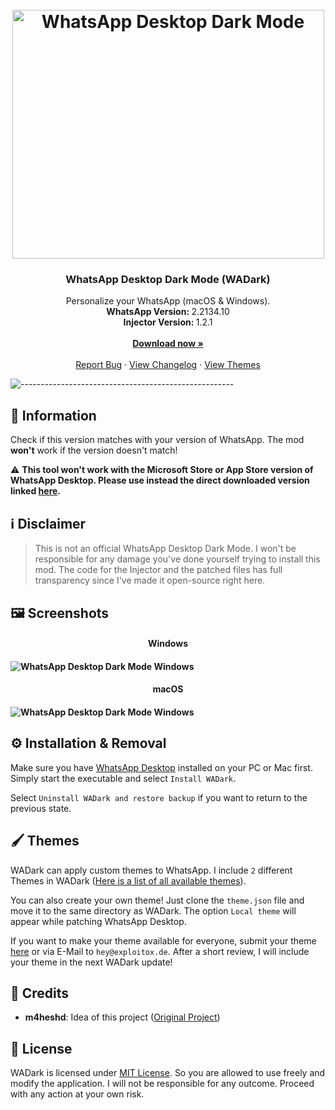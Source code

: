<h1 align="center"><br><img src="https://dl.exploitox.de/whatsapp-dark/mockup_wadark.png" alt="WhatsApp Desktop Dark Mode" width="499" height="398"></h1>

<h3 align="center">WhatsApp Desktop Dark Mode (WADark)</h3>
<p align="center">
    Personalize your WhatsApp (macOS &amp; Windows).
    <br />
    <strong>WhatsApp Version: </strong>2.2134.10
    <br />
    <strong>Injector Version: </strong>1.2.1
    <br />
    <br />
    <a href="https://github.com/valnoxy/wadark/releases"><strong>Download now »</strong></a>
    <br />
    <br />
    <a href="https://github.com/valnoxy/wadark/issues">Report Bug</a>
    ·
    <a href="https://github.com/valnoxy/wadark/blob/main/CHANGELOG.md">View Changelog</a>
    ·
    <a href="https://github.com/valnoxy/wadark/blob/main/THEMES.md">View Themes</a>
  </p>
</p>

![-----------------------------------------------------](https://dl.exploitox.de/t440p-oc/rainbow.png)

## 🔔 Information
Check if this version matches with your version of WhatsApp. The mod **won't**  work if the version doesn't match!

⚠ **This tool won't work with the Microsoft Store or App Store version of WhatsApp Desktop. Please use instead the direct downloaded version linked [here](https://www.whatsapp.com/download/).**

## ℹ️ Disclaimer
> This is not an official WhatsApp Desktop Dark Mode. I won't be responsible for any damage you've done yourself trying to install this mod. The code for the Injector and the patched files has full transparency since I've made it open-source right here.

## 🖼️ Screenshots
<h4 align="center">Windows<h4>

![WhatsApp Desktop Dark Mode Windows](https://dl.exploitox.de/whatsapp-dark/Windows.png)
<h4 align="center">macOS<h4>
  
![WhatsApp Desktop Dark Mode Windows](https://dl.exploitox.de/whatsapp-dark/macOSV1.png)

## ⚙️ Installation & Removal
Make sure you have [WhatsApp Desktop](https://www.whatsapp.com/download/) installed on your PC or Mac first.
Simply start the executable and select `Install WADark`. 

Select `Uninstall WADark and restore backup` if you want to return to the previous state.

## 🖌️ Themes
WADark can apply custom themes to WhatsApp. I include ```2``` different Themes in WADark ([Here is a list of all available themes](https://github.com/valnoxy/wadark/blob/main/THEMES.md)). 

You can also create your own theme! Just clone the ```theme.json``` file and move it to the same directory as WADark. The option ```Local theme``` will appear while patching WhatsApp Desktop.

If you want to make your theme available for everyone, submit your theme [here](https://forms.gle/9jsrjFUaE78AeYfGA) or via E-Mail to ```hey@exploitox.de```. After a short review, I will include your theme in the next WADark update!

## 📖 Credits
 - **m4heshd**: Idea of this project ([Original Project](https://github.com/m4heshd/whatsapp-desktop-dark))

## 🧾 License
WADark is licensed under [MIT License](https://github.com/valnoxy/wadark/blob/main/LICENSE). So you are allowed to use freely and modify the application. I will not be responsible for any outcome. Proceed with any action at your own risk.

